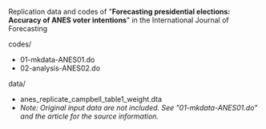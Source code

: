 Replication data and codes of "**Forecasting presidential elections: Accuracy of ANES voter intentions**" in the International Journal of Forecasting

codes/
  - 01-mkdata-ANES01.do 
  - 02-analysis-ANES02.do

data/
  - anes_replicate_campbell_table1_weight.dta 
  - _Note: Original input data are not included. See "01-mkdata-ANES01.do" and the article for the source information._
